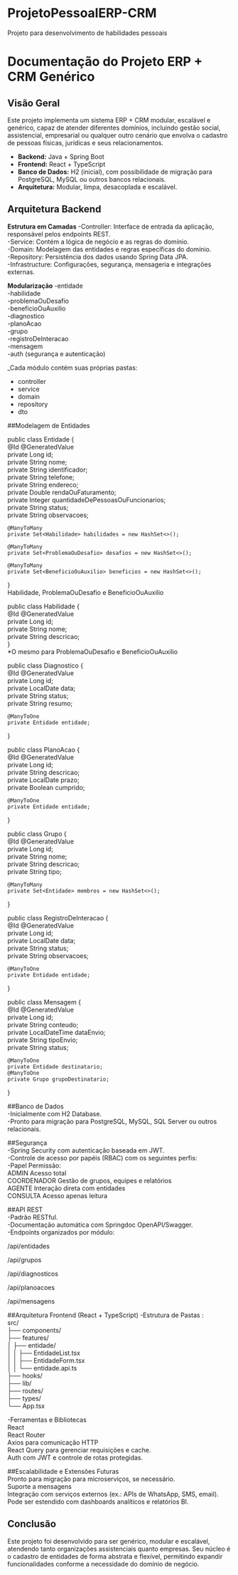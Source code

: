 # ProjetoPessoalERP-CRM
Projeto para desenvolvimento de habilidades pessoais


# Documentação do Projeto ERP + CRM Genérico

## Visão Geral

Este projeto implementa um sistema ERP + CRM modular, escalável e genérico, capaz de atender diferentes domínios, incluindo gestão social, assistencial, empresarial ou qualquer outro cenário que envolva o cadastro de pessoas físicas, jurídicas e seus relacionamentos.

- **Backend:** Java + Spring Boot
- **Frontend:** React + TypeScript
- **Banco de Dados:** H2 (inicial), com possibilidade de migração para PostgreSQL, MySQL ou outros bancos relacionais.
- **Arquitetura:** Modular, limpa, desacoplada e escalável.

## Arquitetura Backend
**Estrutura em Camadas**
-Controller: Interface de entrada da aplicação, responsável pelos endpoints REST.    
-Service: Contém a lógica de negócio e as regras do domínio.    
-Domain: Modelagem das entidades e regras específicas do domínio.    
-Repository: Persistência dos dados usando Spring Data JPA.    
-Infrastructure: Configurações, segurança, mensageria e integrações externas.    

**Modularização**
-entidade   
-habilidade    
-problemaOuDesafio   
-beneficioOuAuxilio   
-diagnostico   
-planoAcao   
-grupo   
-registroDeInteracao    
-mensagem   
-auth (segurança e autenticação)   
    
_Cada módulo contém suas próprias pastas:   
- controller   
- service      
- domain    
- repository   
- dto    

##Modelagem de Entidades

public class Entidade {  
    @Id @GeneratedValue  
    private Long id;  
    private String nome;  
    private String identificador;  
    private String telefone;  
    private String endereco;  
    private Double rendaOuFaturamento;  
    private Integer quantidadeDePessoasOuFuncionarios;   
    private String status;  
    private String observacoes;  
  
    @ManyToMany  
    private Set<Habilidade> habilidades = new HashSet<>();   
  
    @ManyToMany  
    private Set<ProblemaOuDesafio> desafios = new HashSet<>();   
  
    @ManyToMany   
    private Set<BeneficioOuAuxilio> beneficios = new HashSet<>();   
}   
Habilidade, ProblemaOuDesafio e BeneficioOuAuxilio  
   
public class Habilidade {    
    @Id @GeneratedValue   
    private Long id;   
    private String nome;   
    private String descricao;   
}   
*O mesmo para ProblemaOuDesafio e BeneficioOuAuxilio    
    
public class Diagnostico {    
    @Id @GeneratedValue    
    private Long id;    
    private LocalDate data;    
    private String status;   
    private String resumo;   
   
    @ManyToOne    
    private Entidade entidade;    
}   
    
     
public class PlanoAcao {   
    @Id @GeneratedValue   
    private Long id;   
    private String descricao;   
    private LocalDate prazo;   
    private Boolean cumprido;   
   
    @ManyToOne    
    private Entidade entidade;    
}    
   
public class Grupo {    
    @Id @GeneratedValue    
    private Long id;    
    private String nome;   
    private String descricao;   
    private String tipo;   
   
    @ManyToMany    
    private Set<Entidade> membros = new HashSet<>();    
}    
    
public class RegistroDeInteracao {     
    @Id @GeneratedValue    
    private Long id;     
    private LocalDate data;     
    private String status;    
    private String observacoes;    
    
    @ManyToOne    
    private Entidade entidade;     
}    
    
public class Mensagem {    
    @Id @GeneratedValue    
    private Long id;    
    private String conteudo;    
    private LocalDateTime dataEnvio;    
    private String tipoEnvio;    
    private String status;    
    
    @ManyToOne    
    private Entidade destinatario;     
    @ManyToOne    
    private Grupo grupoDestinatario;   
}    
    
##Banco de Dados    
-Inicialmente com H2 Database.    
-Pronto para migração para PostgreSQL, MySQL, SQL Server ou outros relacionais.    
   
##Segurança   
-Spring Security com autenticação baseada em JWT.    
-Controle de acesso por papéis (RBAC) com os seguintes perfis:    
-Papel	Permissão:     
  ADMIN	Acesso total    
  COORDENADOR	Gestão de grupos, equipes e relatórios     
  AGENTE	Interação direta com entidades    
  CONSULTA	Acesso apenas leitura   
    
##API REST   
-Padrão RESTful.    
-Documentação automática com Springdoc OpenAPI/Swagger.    
-Endpoints organizados por módulo:    

  /api/entidades   

  /api/grupos   

  /api/diagnosticos   

  /api/planoacoes   

  /api/mensagens   


##Arquitetura Frontend (React + TypeScript)
-Estrutura de Pastas :    
src/    
├── components/          
├── features/             
│   ├── entidade/     
│   │   ├── EntidadeList.tsx     
│   │   ├── EntidadeForm.tsx     
│   │   └── entidade.api.ts    
├── hooks/                 
├── lib/                   
├── routes/               
├── types/                
└── App.tsx    

-Ferramentas e Bibliotecas      
React   
React Router    
Axios para comunicação HTTP    
React Query para gerenciar requisições e cache.    
Auth com JWT e controle de rotas protegidas.   

##Escalabilidade e Extensões Futuras   
Pronto para migração para microserviços, se necessário.   
Suporte a mensagens     
Integração com serviços externos (ex.: APIs de WhatsApp, SMS, email).    
Pode ser estendido com dashboards analíticos e relatórios BI.   

## Conclusão  

Este projeto foi desenvolvido para ser genérico, modular e escalável, atendendo tanto organizações assistenciais quanto empresas. Seu núcleo é o cadastro de entidades de forma abstrata e flexível, permitindo expandir funcionalidades conforme a necessidade do domínio de negócio.
